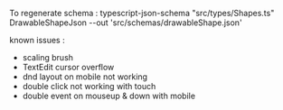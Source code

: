 To regenerate schema :
typescript-json-schema "src/types/Shapes.ts" DrawableShapeJson --out 'src/schemas/drawableShape.json'

known issues :

- scaling brush
- TextEdit cursor overflow
- dnd layout on mobile not working
- double click not working with touch
- double event on mouseup & down with mobile
